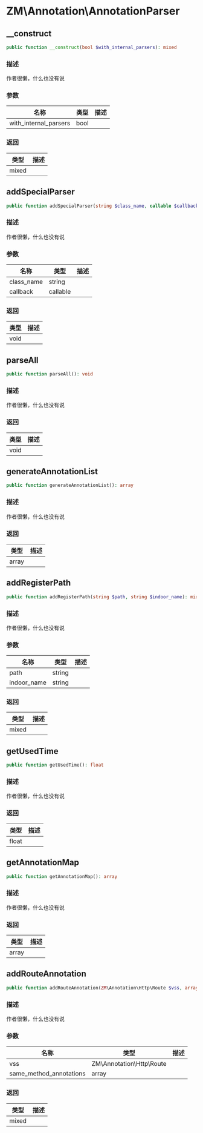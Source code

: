 # ZM\Annotation\AnnotationParser

## __construct

```php
public function __construct(bool $with_internal_parsers): mixed
```

### 描述

作者很懒，什么也没有说

### 参数

| 名称 | 类型 | 描述 |
| -------- | ---- | ----------- |
| with_internal_parsers | bool |  |

### 返回

| 类型 | 描述 |
| ---- | ----------- |
| mixed |  |


## addSpecialParser

```php
public function addSpecialParser(string $class_name, callable $callback): void
```

### 描述

作者很懒，什么也没有说

### 参数

| 名称 | 类型 | 描述 |
| -------- | ---- | ----------- |
| class_name | string |  |
| callback | callable |  |

### 返回

| 类型 | 描述 |
| ---- | ----------- |
| void |  |


## parseAll

```php
public function parseAll(): void
```

### 描述

作者很懒，什么也没有说

### 返回

| 类型 | 描述 |
| ---- | ----------- |
| void |  |


## generateAnnotationList

```php
public function generateAnnotationList(): array
```

### 描述

作者很懒，什么也没有说

### 返回

| 类型 | 描述 |
| ---- | ----------- |
| array |  |


## addRegisterPath

```php
public function addRegisterPath(string $path, string $indoor_name): mixed
```

### 描述

作者很懒，什么也没有说

### 参数

| 名称 | 类型 | 描述 |
| -------- | ---- | ----------- |
| path | string |  |
| indoor_name | string |  |

### 返回

| 类型 | 描述 |
| ---- | ----------- |
| mixed |  |


## getUsedTime

```php
public function getUsedTime(): float
```

### 描述

作者很懒，什么也没有说

### 返回

| 类型 | 描述 |
| ---- | ----------- |
| float |  |


## getAnnotationMap

```php
public function getAnnotationMap(): array
```

### 描述

作者很懒，什么也没有说

### 返回

| 类型 | 描述 |
| ---- | ----------- |
| array |  |


## addRouteAnnotation

```php
public function addRouteAnnotation(ZM\Annotation\Http\Route $vss, array $same_method_annotations): mixed
```

### 描述

作者很懒，什么也没有说

### 参数

| 名称 | 类型 | 描述 |
| -------- | ---- | ----------- |
| vss | ZM\Annotation\Http\Route |  |
| same_method_annotations | array |  |

### 返回

| 类型 | 描述 |
| ---- | ----------- |
| mixed |  |
